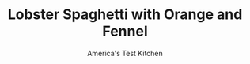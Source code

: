 ---
layout: ../../layouts/MarkdownPostLayout.astro
title: Lobster Spaghetti with Orange and Fennel
author: America's Test Kitchen
pubDate: 2023-03-15
description: "The best reservation in town is at your house when you serve up this restaurant-caliber lobster pasta dish."
image_url: https://res.cloudinary.com/hksqkdlah/image/upload/ar_1:1,c_fill,dpr_2.0,f_auto,fl_lossy.progressive.strip_profile,g_faces:auto,q_auto:low,w_344/SFS_LobsterSpaghettiOrangeFennel_044_aysvil
tags: ["Main Courses","Pasta","Fish & Seafood","Weeknight"]
calories: 2971
protein: 33
carbohydrates: 96
fats: 19
fiber: 7
ingredients: ["2 (5- to 6-ounce), lobster tails","1 , (8-ounce) bottle clam juice","1 pound, spaghetti","1 1/4 teaspoons, table salt, plus salt for cooking pasta","6 tablespoons, unsalted butter, divided","1 , onion, chopped fine (1 cup)","1 large, fennel bulb, 1⁄4 cup fronds chopped, stalks discarded, bulb halved, cored, and chopped fine","2 , plum tomatoes, cored and chopped fine","2 , garlic cloves, minced","1/2 teaspoon, grated orange zest plus 1⁄4 cup juice","1/3 cup, ouzo, Pernod, or pastis"]
serves: 4
time: "1 hour"
instructions: ["Using kitchen shears, cut lengthwise through undersides of lobster tails. Grasp each side of 1 tail with your hands and crack shell, opening cut side. Repeat with second tail. Lift meat from shells, cut into ¾-inch pieces, and set aside. Using kitchen shears, cut shells into large pieces. Combine shells and clam juice in large bowl. Microwave until fragrant and shells are red, 3 to 4 minutes. Strain liquid through fine-mesh strainer set over bowl; reserve liquid and discard solids.","Bring 4 quarts water to boil in large pot. Add pasta and 1 tablespoon salt and cook, stirring often, until al dente. Drain pasta and return it to pot.","Meanwhile, melt 4 tablespoons butter in 12-inch skillet over medium-high heat. Add onion, fennel bulb, and salt and cook until softened, 5 to 7 minutes. Stir in tomatoes, garlic, and orange zest and cook until fragrant, about 30 seconds. Stir in ouzo and simmer until evaporated, about 4 minutes. Stir in lobster meat and reserved clam juice mixture and simmer until lobster is cooked through, about 5 minutes. Add lobster mixture, orange juice, and remaining 2 tablespoons butter to pasta and cook over medium heat, tossing to combine, for about 30 seconds. Serve, sprinkled with fennel fronds."]
nutrition: ["862 mg Potassium, K","403 mg Phosphorus, P","154 mg Calcium, Ca","5 mg Iron, Fe","111 mg Magnesium, Mg","1022 mg Sodium, Na","4 mg Zinc, Zn","19 g Total lipid (fat)","3 mg Niacin","4 g Fatty acids, total monounsaturated","1 g Fatty acids, total polyunsaturated","24 mg Vitamin C, total ascorbic acid","144 mg Cholesterol","11 g Fatty acids, total saturated","7 g Fiber, total dietary","62 µg Folate, food","8 g Sugars, total","50 µg Vitamin K (phylloquinone)","223 g Water","96 g Carbohydrate, by difference","62 µg Folate, DFE","33 g Protein","1 mg Vitamin E (alpha-tocopherol)","1 µg Vitamin B-12","195 µg Vitamin A, RAE","742 kcal Energy","2971 calories"]
notes: "You can substitute chopped fresh parsley for the fennel fronds."
---